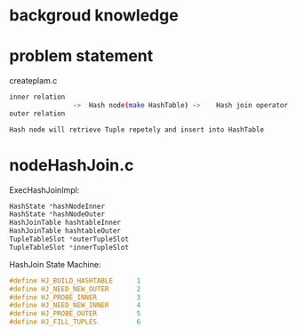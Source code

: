 # backgroud knowledge

# problem statement
createplam.c

```bash
inner relation
                ->  Hash node(make HashTable) ->    Hash join operator
outer relation

Hash node will retrieve Tuple repetely and insert into HashTable
```

# nodeHashJoin.c
ExecHashJoinImpl:
```c
HashState *hashNodeInner
HashState *hashNodeOuter
HashJoinTable hashtableInner
HashJoinTable hashtableOuter
TupleTableSlot *outerTupleSlot
TupleTableSlot *innerTupleSlot
```

HashJoin State Machine:
```c
#define HJ_BUILD_HASHTABLE		1 
#define HJ_NEED_NEW_OUTER		2
#define HJ_PROBE_INNER			3
#define HJ_NEED_NEW_INNER		4
#define HJ_PROBE_OUTER			5
#define HJ_FILL_TUPLES	 		6
```